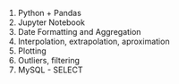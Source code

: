 1. Python + Pandas
2. Jupyter Notebook
3. Date Formatting and Aggregation
4. Interpolation, extrapolation, aproximation
5. Plotting
6. Outliers, filtering
7. MySQL - SELECT
